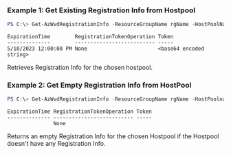 ### Example 1: Get Existing Registration Info from Hostpool
```powershell
PS C:\> Get-AzWvdRegistrationInfo -ResourceGroupName rgName -HostPoolName hpName
```

```output
ExpirationTime        RegistrationTokenOperation Token
--------------        -------------------------- -----
5/10/2023 12:00:00 PM None                       <base64 encoded string>

```

Retrieves Registration Info for the chosen hostpool.

### Example 2: Get Empty Registration Info from HostPool 
```powershell
PS C:\> Get-AzWvdRegistrationInfo -ResourceGroupName rgName -HostPoolname hpName
```

```output
ExpirationTime RegistrationTokenOperation Token
-------------- -------------------------- -----
               None
```

Returns an empty Registration Info for the chosen Hostpool if the Hostpool doesn't have any Registration Info.

